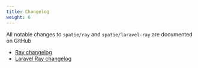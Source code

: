 ```yaml
---
title: Changelog
weight: 6
---
```


All notable changes to `spatie/ray` and `spatie/laravel-ray` are documented on GitHub

- [Ray changelog](https://github.com/spatie/ray/blob/master/CHANGELOG.md)
- [Laravel Ray changelog](https://github.com/spatie/laravel-ray/blob/master/CHANGELOG.md)
